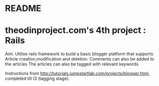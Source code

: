 # README

# theodinproject.com's 4th project : Rails

Aim: Utilise rails framework to build a basic blogger platform that supports
Article creation,modification and deletion. Comments can also be added to the articles
The articles can also be tagged with relevant keywords

Instructions from http://tutorials.jumpstartlab.com/projects/blogger.html,
completed till I3 (tagging stage).
